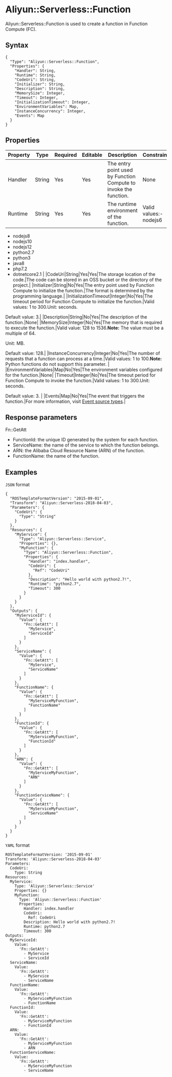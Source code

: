 # Aliyun::Serverless::Function

Aliyun::Serverless::Function is used to create a function in Function Compute \(FC\).

## Syntax

```
{
  "Type": "Aliyun::Serverless::Function",
  "Properties": {
    "Handler": String,
    "Runtime": String,
    "CodeUri": String,
    "Initializer": String,
    "Description": String,
    "MemorySize": Integer,
    "Timeout": Integer,
    "InitializationTimeout": Integer,
    "EnvironmentVariables": Map,
    "InstanceConcurrency": Integer,
    "Events": Map
  }
}
```

## Properties

|Property|Type|Required|Editable|Description|Constraint|
|--------|----|--------|--------|-----------|----------|
|Handler|String|Yes|Yes|The entry point used by Function Compute to invoke the function.|None|
|Runtime|String|Yes|Yes|The runtime environment of the function.|Valid values:-   nodejs6
-   nodejs8
-   nodejs10
-   nodejs12
-   python2.7
-   python3
-   java8
-   php7.2
-   dotnetcore2.1 |
|CodeUri|String|Yes|Yes|The storage location of the code.|The code can be stored in an OSS bucket or the directory of the project.|
|Initializer|String|No|Yes|The entry point used by Function Compute to initialize the function.|The format is determined by the programming language.|
|InitializationTimeout|Integer|No|Yes|The timeout period for Function Compute to initialize the function.|Valid values: 1 to 300.Unit: seconds.

Default value: 3.|
|Description|String|No|Yes|The description of the function.|None|
|MemorySize|Integer|No|Yes|The memory that is required to execute the function.|Valid value: 128 to 1536.**Note:** The value must be a multiple of 64.

Unit: MB.

Default value: 128.|
|InstanceConcurrency|Integer|No|Yes|The number of requests that a function can process at a time.|Valid values: 1 to 100.**Note:** Python functions do not support this parameter. |
|EnvironmentVariables|Map|No|Yes|The environment variables configured for the function.|None|
|Timeout|Integer|No|Yes|The timeout period for Function Compute to invoke the function.|Valid values: 1 to 300.Unit: seconds.

Default value: 3. |
|Events|Map|No|Yes|The event that triggers the function.|For more information, visit [Event source types](https://github.com/alibaba/funcraft/blob/master/docs/specs/2018-04-03.md#event-source-types).|

## Response parameters

Fn::GetAtt

-   FunctionId: the unique ID generated by the system for each function.
-   ServiceName: the name of the service to which the function belongs.
-   ARN: the Alibaba Cloud Resource Name \(ARN\) of the function.
-   FunctionName: the name of the function.

## Examples

`JSON` format

```language-json
{
  "ROSTemplateFormatVersion": "2015-09-01",
  "Transform": "Aliyun::Serverless-2018-04-03",
  "Parameters": {
    "CodeUri": {
      "Type": "String"
    }
  },
  "Resources": {
    "MyService": {
      "Type": "Aliyun::Serverless::Service",
      "Properties": {},
      "MyFunction": {
        "Type": "Aliyun::Serverless::Function",
        "Properties": {
          "Handler": "index.handler",
          "CodeUri": {
            "Ref": "CodeUri"
          },
          "Description": "Hello world with python2.7!",
          "Runtime": "python2.7",
          "Timeout": 300
        }
      }
    }
  },
  "Outputs": {
    "MyServiceId": {
      "Value": {
        "Fn::GetAtt": [
          "MyService",
          "ServiceId"
        ]
      }
    },
    "ServiceName": {
      "Value": {
        "Fn::GetAtt": [
          "MyService",
          "ServiceName"
        ]
      }
    },
    "FunctionName": {
      "Value": {
        "Fn::GetAtt": [
          "MyServiceMyFunction",
          "FunctionName"
        ]
      }
    },
    "FunctionId": {
      "Value": {
        "Fn::GetAtt": [
          "MyServiceMyFunction",
          "FunctionId"
        ]
      }
    },
    "ARN": {
      "Value": {
        "Fn::GetAtt": [
          "MyServiceMyFunction",
          "ARN"
        ]
      }
    },
    "FunctionServiceName": {
      "Value": {
        "Fn::GetAtt": [
          "MyServiceMyFunction",
          "ServiceName"
        ]
      }
    }
  }
}
```

`YAML` format

```
ROSTemplateFormatVersion: '2015-09-01'
Transform: 'Aliyun::Serverless-2018-04-03'
Parameters:
  CodeUri:
    Type: String
Resources:
  MyService:
    Type: 'Aliyun::Serverless::Service'
    Properties: {}
    MyFunction:
      Type: 'Aliyun::Serverless::Function'
      Properties:
        Handler: index.handler
        CodeUri:
          Ref: CodeUri
        Description: Hello world with python2.7!
        Runtime: python2.7
        Timeout: 300
Outputs:
  MyServiceId:
    Value:
      'Fn::GetAtt':
        - MyService
        - ServiceId
  ServiceName:
    Value:
      'Fn::GetAtt':
        - MyService
        - ServiceName
  FunctionName:
    Value:
      'Fn::GetAtt':
        - MyServiceMyFunction
        - FunctionName
  FunctionId:
    Value:
      'Fn::GetAtt':
        - MyServiceMyFunction
        - FunctionId
  ARN:
    Value:
      'Fn::GetAtt':
        - MyServiceMyFunction
        - ARN
  FunctionServiceName:
    Value:
      'Fn::GetAtt':
        - MyServiceMyFunction
        - ServiceName
```

